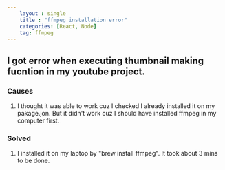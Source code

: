```yaml
---
    layout : single
    title : "ffmpeg installation error"
    categories: [React, Node]
    tag: ffmpeg
---
```


## I got error when executing thumbnail making fucntion in my youtube project.
### Causes
1. I thought it was able to work cuz I checked I already installed it on my pakage.jon. But it didn't work cuz I should have installed ffmpeg in my computer first.

### Solved 
1. I installed it on my laptop by "brew install ffmpeg". It took about 3 mins to be done.

